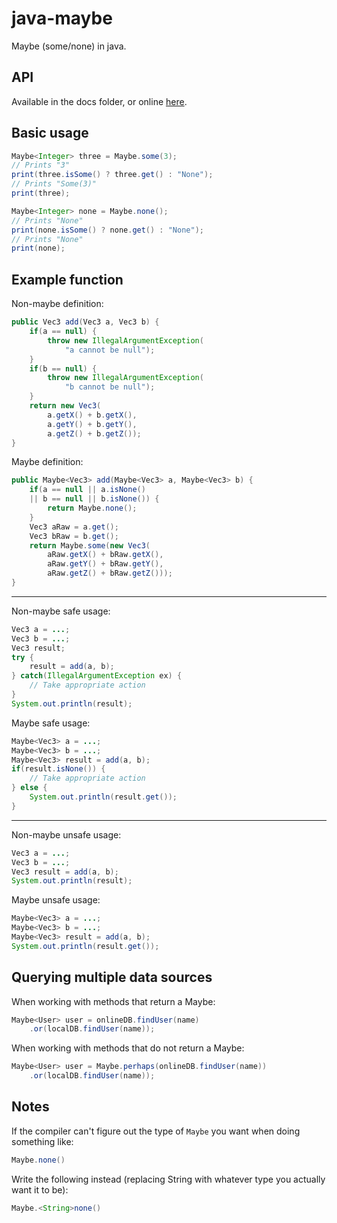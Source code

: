 java-maybe
==========

Maybe (some/none) in java.

API
---

Available in the docs folder,
or online [here](http://duta.github.io/java-maybe/).

Basic usage
-----------

```java
Maybe<Integer> three = Maybe.some(3);
// Prints "3"
print(three.isSome() ? three.get() : "None");
// Prints "Some(3)"
print(three);

Maybe<Integer> none = Maybe.none();
// Prints "None"
print(none.isSome() ? none.get() : "None");
// Prints "None"
print(none);
```

Example function
----------------

Non-maybe definition:

```java
public Vec3 add(Vec3 a, Vec3 b) {
    if(a == null) {
        throw new IllegalArgumentException(
            "a cannot be null");
    }
    if(b == null) {
        throw new IllegalArgumentException(
            "b cannot be null");
    }
    return new Vec3(
        a.getX() + b.getX(),
        a.getY() + b.getY(),
        a.getZ() + b.getZ());
}
```

Maybe definition:

```java
public Maybe<Vec3> add(Maybe<Vec3> a, Maybe<Vec3> b) {
    if(a == null || a.isNone()
    || b == null || b.isNone()) {
        return Maybe.none();
    }
    Vec3 aRaw = a.get();
    Vec3 bRaw = b.get();
    return Maybe.some(new Vec3(
        aRaw.getX() + bRaw.getX(),
        aRaw.getY() + bRaw.getY(),
        aRaw.getZ() + bRaw.getZ()));
}
```

* * *

Non-maybe safe usage:

```java
Vec3 a = ...;
Vec3 b = ...;
Vec3 result;
try {
    result = add(a, b);
} catch(IllegalArgumentException ex) {
    // Take appropriate action
}
System.out.println(result);
```

Maybe safe usage:

```java
Maybe<Vec3> a = ...;
Maybe<Vec3> b = ...;
Maybe<Vec3> result = add(a, b);
if(result.isNone()) {
    // Take appropriate action
} else {
    System.out.println(result.get());
}
```

* * *

Non-maybe unsafe usage:

```java
Vec3 a = ...;
Vec3 b = ...;
Vec3 result = add(a, b);
System.out.println(result);
```

Maybe unsafe usage:

```java
Maybe<Vec3> a = ...;
Maybe<Vec3> b = ...;
Maybe<Vec3> result = add(a, b);
System.out.println(result.get());
```

Querying multiple data sources
------------------------------

When working with methods that return a Maybe:

```java
Maybe<User> user = onlineDB.findUser(name)
    .or(localDB.findUser(name));
```

When working with methods that do not return a Maybe:

```java
Maybe<User> user = Maybe.perhaps(onlineDB.findUser(name))
    .or(localDB.findUser(name));
```

Notes
-----

If the compiler can't figure out the type of
`Maybe` you want when doing something like:

```java
Maybe.none()
```

Write the following instead (replacing String
with whatever type you actually want it to be):

```java
Maybe.<String>none()
```
